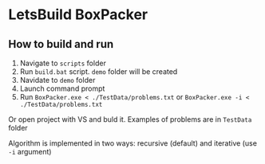 # LetsBuild BoxPacker

## How to build and run

1. Navigate to `scripts` folder
2. Run `build.bat` script. `demo` folder will be created
3. Navidate to `demo` folder
4. Launch command prompt
5. Run `BoxPacker.exe < ./TestData/problems.txt` or `BoxPacker.exe -i < ./TestData/problems.txt`

Or open project with VS and buld it. Examples of problems are in `TestData` folder

Algorithm is implemented in two ways: recursive (default) and iterative (use `-i` argument)
